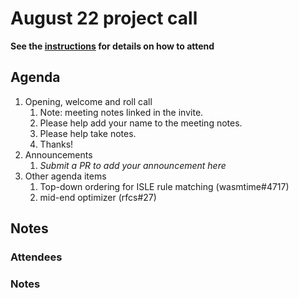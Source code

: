 # August 22 project call

**See the [instructions](../README.md) for details on how to attend**

## Agenda
1. Opening, welcome and roll call
    1. Note: meeting notes linked in the invite.
    1. Please help add your name to the meeting notes.
    1. Please help take notes.
    1. Thanks!
1. Announcements
    1. _Submit a PR to add your announcement here_
1. Other agenda items
    1. Top-down ordering for ISLE rule matching (wasmtime#4717)
    1. mid-end optimizer (rfcs#27)

## Notes

### Attendees

### Notes
